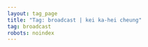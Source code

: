 ```yaml
---
layout: tag_page
title: "Tag: broadcast | kei ka-hei cheung"
tag: broadcast
robots: noindex
---
```

